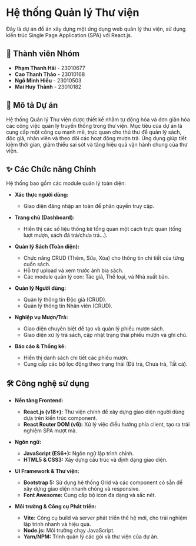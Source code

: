 #  Hệ thống Quản lý Thư viện

Đây là dự án đồ án xây dựng một ứng dụng web quản lý thư viện, sử dụng kiến trúc Single Page Application (SPA) với React.js.

## 👥 Thành viên Nhóm

- **Phạm Thanh Hải** - 23010677
- **Cao Thanh Thảo** - 23010168
- **Ngô Minh Hiếu** - 23010503
- **Mai Huy Thành** - 23010182

## 🚀 Mô tả Dự án

Hệ thống Quản lý Thư viện được thiết kế nhằm tự động hóa và đơn giản hóa các công việc quản lý truyền thống trong thư viện. Mục tiêu của dự án là cung cấp một công cụ mạnh mẽ, trực quan cho thủ thư để quản lý sách, độc giả, nhân viên và theo dõi các hoạt động mượn trả. Ứng dụng giúp tiết kiệm thời gian, giảm thiểu sai sót và tăng hiệu quả vận hành chung của thư viện.

## ✨ Các Chức năng Chính

Hệ thống bao gồm các module quản lý toàn diện:

- **Xác thực người dùng:**
  - Giao diện đăng nhập an toàn để phân quyền truy cập.

- **Trang chủ (Dashboard):**
  - Hiển thị các số liệu thống kê tổng quan một cách trực quan (tổng lượt mượn, sách đã trả/chưa trả...).

- **Quản lý Sách (Toàn diện):**
  - Chức năng CRUD (Thêm, Sửa, Xóa) cho thông tin chi tiết của từng cuốn sách.
  - Hỗ trợ upload và xem trước ảnh bìa sách.
  - Các module quản lý con: Tác giả, Thể loại, và Nhà xuất bản.

- **Quản lý Người dùng:**
  - Quản lý thông tin Độc giả (CRUD).
  - Quản lý thông tin Nhân viên (CRUD).

- **Nghiệp vụ Mượn/Trả:**
  - Giao diện chuyên biệt để tạo và quản lý phiếu mượn sách.
  - Giao diện xử lý trả sách, cập nhật trạng thái phiếu mượn và ghi chú.

- **Báo cáo & Thống kê:**
  - Hiển thị danh sách chi tiết các phiếu mượn.
  - Cung cấp các bộ lọc động theo trạng thái (Đã trả, Chưa trả, Tất cả).

## 🛠️ Công nghệ sử dụng

- **Nền tảng Frontend:**
  - **React.js (v18+):** Thư viện chính để xây dựng giao diện người dùng dựa trên kiến trúc component.
  - **React Router DOM (v6):** Xử lý việc điều hướng phía client, tạo ra trải nghiệm SPA mượt mà.

- **Ngôn ngữ:**
  - **JavaScript (ES6+):** Ngôn ngữ lập trình chính.
  - **HTML5 & CSS3:** Xây dựng cấu trúc và định dạng giao diện.

- **UI Framework & Thư viện:**
  - **Bootstrap 5:** Sử dụng hệ thống Grid và các component có sẵn để xây dựng giao diện nhanh chóng và responsive.
  - **Font Awesome:** Cung cấp bộ icon đa dạng và sắc nét.

- **Môi trường & Công cụ Phát triển:**
  - **Vite:** Công cụ build và server phát triển thế hệ mới, cho trải nghiệm lập trình nhanh và hiệu quả.
  - **Node.js:** Môi trường chạy JavaScript.
  - **Yarn/NPM:** Trình quản lý các gói và thư viện của dự án.
